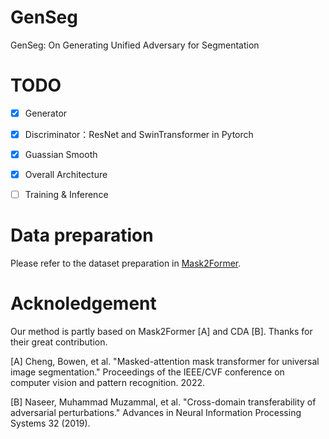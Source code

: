 # GenSeg
GenSeg: On Generating Unified Adversary for Segmentation

# TODO
- [x] Generator

- [x] Discriminator：ResNet and SwinTransformer in Pytorch

- [x] Guassian Smooth

- [x] Overall Architecture

- [ ] Training & Inference

# Data preparation
Please refer to the dataset preparation in [Mask2Former](https://github.com/facebookresearch/Mask2Former/blob/main/datasets/README.md).

# Acknoledgement
Our method is partly based on Mask2Former [A] and CDA [B]. Thanks for their great contribution.

[A] Cheng, Bowen, et al. "Masked-attention mask transformer for universal image segmentation." Proceedings of the IEEE/CVF conference on computer vision and pattern recognition. 2022.

[B] Naseer, Muhammad Muzammal, et al. "Cross-domain transferability of adversarial perturbations." Advances in Neural Information Processing Systems 32 (2019).
